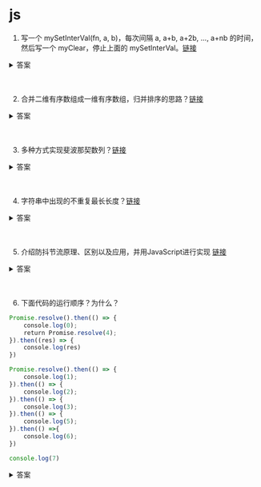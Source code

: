 # js

1. 写一个 mySetInterVal(fn, a, b)，每次间隔 a, a+b, a+2b, ..., a+nb 的时间，然后写一个 myClear，停止上面的 mySetInterVal。[链接](https://github.com/lgwebdream/FE-Interview/issues/7)

<details>
<summary>答案</summary>

实现一

```js
function mySetInterVal (fn, a, b) {
    this.a = a;
    this.b = b;
    this.count = 0;
    this.timer = null;

    this.start = () => {
        this.timer = setTimeout(() => {
            console.log('运行')
            fn();
            this.count++;
            this.start();
        }, this.a + this.count * this.b)
    };

    this.clear = () => {
        clearTimeout(this.timer);
        this.count = 0;
        console.log('结束')
    }
}

let t = new mySetInterVal(() => {}, 1000, 1000);
t.start();

setTimeout(() => {
    t.clear();
}, 20000);
```

实现二

```js
function mySetInterVal (fn, a, b) {
    let timer = null;

    const loop = (time) => {
        timer = setTimeout(() => {
            console.log('运行')
            fn()
            loop(time + b);
        }, time);
    }
    loop(a);

    return () => {
        clearTimeout(timer);
        console.log('结束')
    }
}

let clear = mySetInterVal(() => {}, 1000, 1000);

setTimeout(() => {
    clear();
}, 20000);
```
</details>
<br><br>


2. 合并二维有序数组成一维有序数组，归并排序的思路？[链接](https://github.com/lgwebdream/FE-Interview/issues/8)

<details>
<summary>答案</summary>

这个题目其实提出了两个问题，一个是数组的展平，一个是归并排序的实现。

解法一，利用 Generator 函数返回 Iterator 的特性，递归调用自己，然后使用扩展运算符将 Iterator 展开变成数组，归并排序直接使用标准实现就可以了。

```js
function mergeSort (arr) {
    const len = arr.length;

    if (len < 2) {
        return arr;
    }

    const middle = Math.floor(len / 2),
        left = arr.slice(0, middle),
        right = arr.slice(middle);

    return merge(mergeSort(left), mergeSort(right));
}

function merge (left, right) {
    const result = [];

    while (left.length && right.length) {
        if (left[0] <= right[0]) {
            result.push(left.shift());
        } else {
            result.push(right.shift());
        }
    }

    while (left.length) {
        result.push(left.shift());
    }

    while (right.length) {
        result.push(right.shift());
    }

    return result;
}

function* flat (arr) {
    if (Array.isArray(arr)) {
        for (let i = 0; i < arr.length; i++) {
            yield* flat(arr[i]);
        }
    } else {
        yield arr;
    }
}

function mergeSortFlatten () {
    return mergeSort([...flat([...arguments])]);
}

let arr1 = [[1,2,3],[4,5,6],[7,8,9],[1,2,3],[4,5,6]];
let arr2 = [[1,4,6],[7,8,10],[2,6,9],[3,7,13],[1,5,12]];

mergeSortFlatten (arr1, arr2);
// [1, 1, 1, 1, 2, 2, 2, 3, 3, 3, 4, 4, 4, 5, 5, 5, 6, 6, 6, 6, 7, 7, 7, 8, 8, 9, 9, 10, 12, 13]
```

解法二，直接使用现成的方法，但是这样没有实现归并排序。

```js
function mergeSortFlatten (...arr) {
    return arr.flat(Infinity).sort((a, b) => a - b )
}

let arr1 = [[1,2,3],[4,5,6],[7,8,9],[1,2,3],[4,5,6]];
let arr2 = [[1,4,6],[7,8,10],[2,6,9],[3,7,13],[1,5,12]];

mergeSortFlatten (arr1, arr2);
// [1, 1, 1, 1, 2, 2, 2, 3, 3, 3, 4, 4, 4, 5, 5, 5, 6, 6, 6, 6, 7, 7, 7, 8, 8, 9, 9, 10, 12, 13]
```
</details>
<br><br>


3. 多种方式实现斐波那契数列？[链接](https://github.com/lgwebdream/FE-Interview/issues/9)

<details>
<summary>答案</summary>

实现一

```js
function fib (n) {
    if (n < 0) throw new Error('输入的数字不能小于0');
    if (n === 2) {
        return 1;
    }
    if (n === 1) {
        return 0;
    }
    return fib(n - 1) + fib(n - 2);
}
```

实现二

```js
function fib (n) {
    if (n < 0) throw new Error('输入的数字不能小于0');
    if (n === 2) {
        return 1;
    }
    if (n === 1) {
        return 0;
    }
    function _fib (n, a, b) {
        if (n === 1) return a;
        return _fib(n - 1, b, a + b);
    }
    return _fib(n, 0, 1);
}

```

实现三

```js
function fibonacci (n) {
    if (n === 2) {
        return 1;
    }
    if (n === 1) {
        return 0;
    }
    const r = [0, 1]
    let i = n - 2;
    while (i--) {
        r.push(r[r.length - 1] + r[r.length - 2]);
    }
    return r[n - 1];
}
fibonacci(10)
// 34
```

实现四

```js
function* fib () {
    let [prev, curr] = [0, 1];
    yield prev;
    for (;;) {
        yield curr;
        [prev, curr] = [curr, prev + curr];
    }
}

for (let n of fib()) {
    if (n > 1000) break;
    console.log(n);
}
// 0 1 1 2 3 5 8 13 21 34 55 89 144 233 377 610 987
```

</details>
<br><br>

4. 字符串中出现的不重复最长长度？[链接](https://github.com/lgwebdream/FE-Interview/issues/10)

<details>
<summary>答案</summary>

实现一

```js
//循环字符串，没有重复的就存下每次的字符的位置和字符自身，按顺序排列，有重复的就重置循环变量从索引低的重复字符处后一位重新开始循环，缺点，循环次数过多

function lengthOfLongestSubstring (str) {
    if (str.length <= 1) {
        return str.length;
    }
    let t = [];
    let i = 0
    while (i < str.length) {
        let has = t.findIndex(item => item.char === str[i]);
        if (has >= 0) {
            i = t[has].pos;
            t = [];
        } else {
            t.push({
                char: str[i],
                pos: i
            });
        }
        i++;
    }
    
    return t.length;
}

// 优化一下
function lengthOfLongestSubstring (str) {
    let t = {};
    let res = 0;
    let j = 0;

    for (let i = 0; i < str.length; i++) {
        if (t[str[i]]) {
            j = t[str[i]];
        }
        res = i - j;
        t[str[i]] = i;
    }
    return res;
}
```

实现二

```js
//把字符串变成字符数组，reduce遍历数组，累计值就是最新的最长无重复字符的子字符串

function lengthOfLongestSubstring (s) {
    const arr = [...s]
    let res = 1;
    let result = arr.reduce((total, cur, i, arr) => {
        if (i == 0) {
            return cur;
        } else {
            if (total.indexOf(cur) < 0) {
                return total + cur
            } else if (res < total.length) {
                res = total.length
                return total.slice(total.indexOf(cur) + 1, total.length) + cur
            } else {
                return total.slice(total.indexOf(cur) + 1, total.length) + cur
            }
        }
    }, "")
    if (res < result.length) {
        res = result.length
    }

    return res
}
```

实现三

```js
// map 存下不重复字符的位置，i是不重复子串的起始位置，如果有重复字符就重置i，j - i 是不重复子串的长度

function lengthOfLongestSubstring (s) {
    let map = new Map();
    let i = -1
    let res = 0
    for (let j = 0; j < s.length; j++) {
        if (map.has(s[j])) {
            i = Math.max(i, map.get(s[j]))
        }
        res = Math.max(res, j - i)
        map.set(s[j], j)
    }
    return res
}

console.log(lengthOfLongestSubstring("loddktdji"))
console.log(lengthOfLongestSubstring("dvdf"))
console.log(lengthOfLongestSubstring("adfafwefffdasdcx"))
```
</details>
<br><br>

5. 介绍防抖节流原理、区别以及应用，并用JavaScript进行实现 [链接](https://github.com/lgwebdream/FE-Interview/issues/15)

<details>
<summary>答案</summary>

1. 防抖 debounce

解释：防抖就是将单位时间内的多次函数调用合并成一次，推迟到单位时间之后触发，或者在等待单位时间之前就立即触发。

实现思路：用一个变量存下定时器，每次函数被触发的时候都会重置定时器重新计时，这样直到不再触发函数，定时器才能正常被执行然后调用目标函数。

使用场景：

* 输入框监听输入事件或者按键抬起事件，会被频繁触发，防抖后只在停止输入了才去触发函数做搜索或者其他操作
* 防止多次点击按钮提交请求

实现一：

```js
function debounce (fn, wait) {
    let timer;
    return function () {
        const context = this;
        const args = arguments;
        clearTimeout(timer);
        timer = setTimeout(() => {
            fn.apply(context, args)
        }, wait);
    }
}
```

实现二：

```js
function debounce (func, wait, immediate) { // 有时希望立刻执行函数，然后等到停止触发 n 秒后，才可以重新触发执行。
  let timeout;
  return function () {
    const context = this;
    const args = arguments;
    if (timeout) clearTimeout(timeout);
    if (immediate) {
      const callNow = !timeout;
      timeout = setTimeout(function () {
        timeout = null;
      }, wait)
      if (callNow) func.apply(context, args)
    } else {
      timeout = setTimeout(function () {
        func.apply(context, args)
      }, wait);
    }
  }
}
```

实现三：

```js
// func函数可能会有返回值，所以需要返回函数结果，但是当 immediate 为 false 的时候，因为使用了 setTimeout ，我们将 func.apply(context, args) 的返回值赋给变量，最后再 return 的时候，值将会一直是 undefined，所以只在 immediate 为 true 的时候返回函数的执行结果。
function debounce (func, wait, immediate) {
  let timeout, result;
  return function () {
    const context = this;
    const args = arguments;
    if (timeout) clearTimeout(timeout);
    if (immediate) {
      const callNow = !timeout;
      timeout = setTimeout(function () {
        timeout = null;
      }, wait)
      if (callNow) result = func.apply(context, args)
    }
    else {
      timeout = setTimeout(function () {
        func.apply(context, args)
      }, wait);
    }
    return result;
  }
}
```

2. 节流 throttle

解释：规定在单位时间内只能触发一次函数。

使用场景：

* 窗口改变大小，resize 事件
* 拖拽滚动条，scroll 事件
* 拖拽 html 元素

实现一：

```js
function throttle(func, wait) {
  let timeout;
  return function () {
    const context = this;
    const args = arguments;
    if (!timeout) {
      timeout = setTimeout(function () {
        timeout = null;
        func.apply(context, args)
      }, wait)
    }

  }
}
```

实现二：

```js
function throttle(func, wait) {
  let context, args;
  let previous = 0;

  return function () {
    let now = +new Date();
    context = this;
    args = arguments;
    if (now - previous > wait) {
      func.apply(context, args);
      previous = now;
    }
  }
}
```

</details>
<br><br>

6. 下面代码的运行顺序？为什么？

```js
Promise.resolve().then(() => {
    console.log(0);
    return Promise.resolve(4);
}).then((res) => {
    console.log(res)
})

Promise.resolve().then(() => {
    console.log(1);
}).then(() => {
    console.log(2);
}).then(() => {
    console.log(3);
}).then(() => {
    console.log(5);
}).then(() =>{
    console.log(6);
})

console.log(7)
```

<details>
<summary>答案</summary>

```js
// p0
Promise.resolve().then(() => { // p0.then1
    console.log(0);
    return Promise.resolve(4); // p0.p1
}).then((res) => { // p0.then2
    console.log(res)
})

// p1
Promise.resolve().then(() => { // p1.then1
    console.log(1);
}).then(() => { // p1.then2
    console.log(2);
}).then(() => { // p1.then3
    console.log(3);
}).then(() => { // p1.then4
    console.log(5);
}).then(() =>{ // p1.then5
    console.log(6);
})

console.log(7)
```

7 0 1 2 3 4 5 6

* 执行到这里，

```js
// p0
Promise.resolve().then(() => { // p0.then1
```
Promise.resolve() 返回一个状态为 fulfilled 状态的 promise，然后将 p0.then1 的回调其放入微任务队列里排队

* 然后执行到第二个：

```js
// p1
Promise.resolve().then(() => { // p1.then1
```

同样，Promise.resolve() 返回一个状态为 fulfilled 状态的 promise，然后将 p1.then1 其放入微任务队列里排队

* 然后执行 console.log(7)，打印出 7

* 然后没有代码了，开始执行微任务队列里等待的任务。

这时候队列是这样的：

```
                                      microTask queue

                 ─────────────────────────────────────────────────────────────

                  ┌─────────┐ ┌──────────┐
start ─────►      │ p1.then1│ │ p0.then1 │                                      end ────────►
                  │         │ │          │
                  └─────────┘ └──────────┘

                 ─────────────────────────────────────────────────────────────

                                ──────────────────────►
```

于是从队尾取出  p0.then1 执行，p0.then1 里的回调函数被执行：

```js
() => {
    console.log(0);
    return Promise.resolve(4);// p0.p1
}
```

这时候打印出 0，然后有一个返回值，又是一个立即 resolve 的 promise。

`如果 then 中的回调函数返回一个已经是接受状态的 Promise，那么 then 返回的 Promise 也会成为接受状态，并且将那个 Promise 的接受状态的回调函数的参数值作为该被返回的Promise的接受状态回调函数的参数值。`

这时候浏览器会创建一个 PromiseResolveThenableJob 去处理这个 Promise 实例，这是一个微任务。等到下次循环到来这个微任务会执行，也就是PromiseResolveThenableJob 执行中的时候，因为 p0.p1 是 fulfilled状态，所以会注册一个它的 .then() 回调，又等一次循环到这个 p0.p1.then 回调执行后，才会注册到下面的这个 p0.then2 回调, 于是就被推迟了两个时序。

这时候 p0.p1 被放入微任务队列中。

```js
                                      microTask queue

                 ─────────────────────────────────────────────────────────────

                  ┌─────────────────────────┐  ┌──────────┐
start ─────►      │ p0.p1                   │  │ p1.then1 │                     end ────────►
                  │PromiseResolveThenableJob│  │          │
                  └─────────────────────────┘  └──────────┘

                 ─────────────────────────────────────────────────────────────

                                ──────────────────────►
```

* 然后取出 p1.then1 执行

```js
() => { // p1.then1
    console.log(1);
}
```

打印出 1 。

`如果 then 中的回调函数没有返回任何值，那么 then 返回的 Promise 将会成为 fulfilled 状态，并且该接受状态的回调函数的参数值为 undefined。`

所以说 p1.then1 执行完后，返回新的立即 fulfilled 的 promise，进入微任务队列。

```js
                                      microTask queue

                 ─────────────────────────────────────────────────────────────

                   ┌──────────┐   ┌─────────────────────────┐
start ─────►       │ p1.then2 │   │ p0.p1                   │                   end ────────►
                   │          │   │PromiseResolveThenableJob│
                   └──────────┘   └─────────────────────────┘

                 ─────────────────────────────────────────────────────────────

                                ──────────────────────►
```

* 取出 p0.p1 ，也就是 Promise.resolve(4) 返回的 fulfilled 的 promise 对象，它的 PromiseResolveThenableJob 执行的时候为其注册一个 then 回调，放入微任务中

```js
                                      microTask queue

                 ─────────────────────────────────────────────────────────────

                  ┌─────────────────────────┐ ┌──────────┐
start ─────►      │ p0.p1.then              │ │ p1.then2 │                      end ────────►
                  │PromiseResolveThenableJob│ │          │
                  └─────────────────────────┘ └──────────┘

                 ─────────────────────────────────────────────────────────────

                                ──────────────────────►
```

* 然后取出 p1.then2 执行

```js
() => { // p1.then2
    console.log(2);
}
```

打印 2。

p1.then2 执行完后，返回新的立即 fulfilled 的 promise，进入微任务队列。

```js
                                      microTask queue

                 ─────────────────────────────────────────────────────────────

                   ┌──────────┐   ┌─────────────────────────┐
start ─────►       │ p1.then3 │   │ p0.p1.then              │                   end ────────►
                   │          │   │PromiseResolveThenableJob│
                   └──────────┘   └─────────────────────────┘

                 ─────────────────────────────────────────────────────────────

                                ──────────────────────►
```

* 取出为 p0.p1 注册的 then 回调执行，这时候 PromiseResolveThenableJob 执行结束，p0.then1 返回新的立即 fulfilled 的 promise，进入微任务队列。

```js
                                      microTask queue

                 ─────────────────────────────────────────────────────────────

                   ┌─────────────┐ ┌──────────────┐
start ─────►       │p0.then2     │ │p1.then3      │                             end ────────►
                   │             │ │              │
                   └─────────────┘ └──────────────┘

                 ─────────────────────────────────────────────────────────────

                                ──────────────────────►
```

* 取出 p1.then3 执行回调

```js
() => { // p1.then3
    console.log(3);
}
```

打印 3。

p1.then3 执行完后，返回新的立即 fulfilled 的 promise，进入微任务队列。

```js
                                      microTask queue

                 ─────────────────────────────────────────────────────────────

                   ┌─────────────┐ ┌──────────────┐
start ─────►       │p1.then4     │ │p0.then2      │                             end ────────►
                   │             │ │              │
                   └─────────────┘ └──────────────┘

                 ─────────────────────────────────────────────────────────────

                                ──────────────────────►
```

* 取出 p0.then2 回调执行

```js
(res) => { // p0.then2
    console.log(res)
}
```

打印 4。

* 然后取出 p1.then4 执行打印 5，然后 p1.then5 进入微任务然后执行，打印6。这样这个流程就结束了

```js
                                      microTask queue

                 ─────────────────────────────────────────────────────────────

                   ┌─────────────┐ ┌──────────────┐
start ─────►       │p1.then5     │ │p1.then4      │                             end ────────►
                   │             │ │              │
                   └─────────────┘ └──────────────┘

                 ─────────────────────────────────────────────────────────────

                                ──────────────────────►
```


参考链接：

- [MDN then 的返回值](https://developer.mozilla.org/zh-CN/docs/Web/JavaScript/Reference/Global_Objects/Promise/then#%E8%BF%94%E5%9B%9E%E5%80%BC)
- [Promise.resolve()与new Promise(r => r(v))](https://blog.csdn.net/my_new_way/article/details/104838192)
- [探讨：当Async/Await的遇到了EventLoop](https://zhuanlan.zhihu.com/p/86993504)
- [Promise 你可能真的还没用明白（续集进阶版）](https://blog.csdn.net/yck199/article/details/108505645)
- [ecma 11 文档](https://262.ecma-international.org/11.0/#sec-newpromiseresolvethenablejob)
</details>
<br><br>